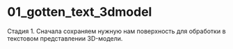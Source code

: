 # 01_gotten_text_3dmodel
Стадия 1. Сначала сохраняем нужную нам поверхность для обработки в текстовом представлении 3D-модели.
